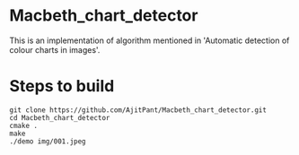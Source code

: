 # Macbeth_chart_detector
This is an implementation of algorithm mentioned in 'Automatic detection of colour charts in images'.

# Steps to build
	git clone https://github.com/AjitPant/Macbeth_chart_detector.git
	cd Macbeth_chart_detector
	cmake .
	make
	./demo img/001.jpeg
